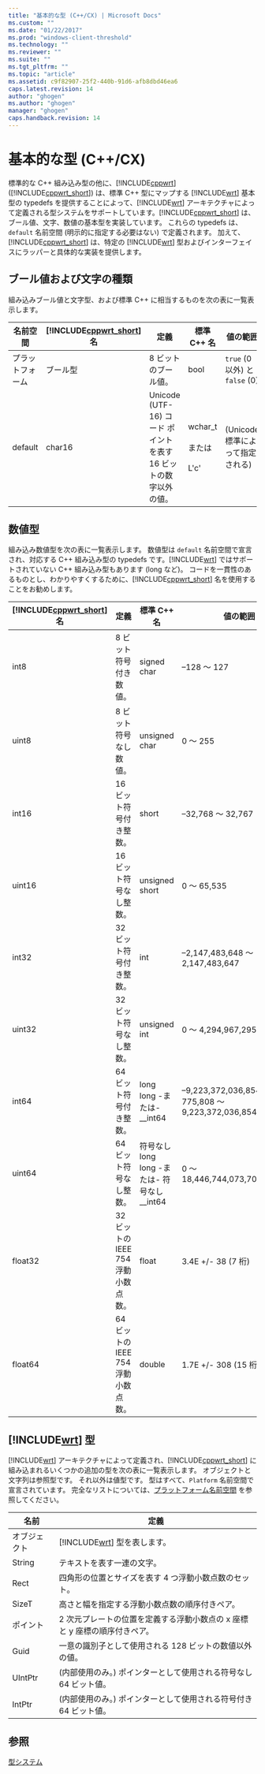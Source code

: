 ```yaml
---
title: "基本的な型 (C++/CX) | Microsoft Docs"
ms.custom: ""
ms.date: "01/22/2017"
ms.prod: "windows-client-threshold"
ms.technology: ""
ms.reviewer: ""
ms.suite: ""
ms.tgt_pltfrm: ""
ms.topic: "article"
ms.assetid: c9f82907-25f2-440b-91d6-afb8dbd46ea6
caps.latest.revision: 14
author: "ghogen"
ms.author: "ghogen"
manager: "ghogen"
caps.handback.revision: 14
---
```

# 基本的な型 (C++/CX)
標準的な C\+\+ 組み込み型の他に、[!INCLUDE[cppwrt](../cppcx/includes/cppwrt-md.md)] \([!INCLUDE[cppwrt_short](../cppcx/includes/cppwrt-short-md.md)]\) は、標準 C\+\+ 型にマップする [!INCLUDE[wrt](../cppcx/includes/wrt-md.md)] 基本型の typedefs を提供することによって、[!INCLUDE[wrt](../cppcx/includes/wrt-md.md)] アーキテクチャによって定義される型システムをサポートしています。[!INCLUDE[cppwrt_short](../cppcx/includes/cppwrt-short-md.md)] は、ブール値、文字、数値の基本型を実装しています。 これらの typedefs は、`default` 名前空間 \(明示的に指定する必要はない\) で定義されます。 加えて、[!INCLUDE[cppwrt_short](../cppcx/includes/cppwrt-short-md.md)] は、特定の [!INCLUDE[wrt](../cppcx/includes/wrt-md.md)] 型およびインターフェイスにラッパーと具体的な実装を提供します。  
  
## ブール値および文字の種類  
 組み込みブール値と文字型、および標準 C\+\+ に相当するものを次の表に一覧表示します。  
  
|名前空間|[!INCLUDE[cppwrt_short](../cppcx/includes/cppwrt-short-md.md)] 名|定義|標準 C\+\+ 名|値の範囲|  
|----------|--------------------------------------------------------------------|--------|----------------|----------|  
|プラットフォーム|ブール型|8 ビットのブール値。|bool|`true` \(0 以外\) と `false` \(0\)|  
|default|char16|Unicode \(UTF\-16\) コード ポイントを表す 16 ビットの数字以外の値。|wchar\_t<br /><br /> または<br /><br /> L'c'|\(Unicode 標準によって指定される\)|  
  
## 数値型  
 組み込み数値型を次の表に一覧表示します。 数値型は `default` 名前空間で宣言され、対応する C\+\+ 組み込み型の typedefs です。[!INCLUDE[wrt](../cppcx/includes/wrt-md.md)] ではサポートされていない C\+\+ 組み込み型もあります \(long など\)。 コードを一貫性のあるものとし、わかりやすくするために、[!INCLUDE[cppwrt_short](../cppcx/includes/cppwrt-short-md.md)] 名を使用することをお勧めします。  
  
|[!INCLUDE[cppwrt_short](../cppcx/includes/cppwrt-short-md.md)] 名|定義|標準 C\+\+ 名|値の範囲|  
|--------------------------------------------------------------------|--------|----------------|----------|  
|int8|8 ビット符号付き数値。|signed char|–128 ～ 127|  
|uint8|8 ビット符号なし数値。|unsigned char|0 ～ 255|  
|int16|16 ビット符号付き整数。|short|–32,768 ～ 32,767|  
|uint16|16 ビット符号なし整数。|unsigned short|0 ～ 65,535|  
|int32|32 ビット符号付き整数。|int|–2,147,483,648 ～ 2,147,483,647|  
|uint32|32 ビット符号なし整数。|unsigned int|0 ～ 4,294,967,295|  
|int64|64 ビット符号付き整数。|long long \-または\- \_\_int64|–9,223,372,036,854, 775,808 ～ 9,223,372,036,854,775,807|  
|uint64|64 ビット符号なし整数。|符号なし long long \-または\- 符号なし \_\_int64|0 ～ 18,446,744,073,709,551,615|  
|float32|32 ビットの IEEE 754 浮動小数点数。|float|3.4E \+\/\- 38 \(7 桁\)|  
|float64|64 ビットの IEEE 754 浮動小数点数。|double|1.7E \+\/\- 308 \(15 桁\)|  
  
## [!INCLUDE[wrt](../cppcx/includes/wrt-md.md)] 型  
 [!INCLUDE[wrt](../cppcx/includes/wrt-md.md)] アーキテクチャによって定義され、[!INCLUDE[cppwrt_short](../cppcx/includes/cppwrt-short-md.md)] に組み込まれるいくつかの追加の型を次の表に一覧表示します。 オブジェクトと文字列は参照型です。 それ以外は値型です。 型はすべて、`Platform` 名前空間で宣言されています。 完全なリストについては、[プラットフォーム名前空間](../cppcx/platform-namespace-c-cx.md) を参照してください。  
  
|名前|定義|  
|--------|--------|  
|オブジェクト|[!INCLUDE[wrt](../cppcx/includes/wrt-md.md)] 型を表します。|  
|String|テキストを表す一連の文字。|  
|Rect|四角形の位置とサイズを表す 4 つ浮動小数点数のセット。|  
|SizeT|高さと幅を指定する浮動小数点数の順序付きペア。|  
|ポイント|2 次元プレートの位置を定義する浮動小数点の x 座標と y 座標の順序付きペア。|  
|Guid|一意の識別子として使用される 128 ビットの数値以外の値。|  
|UIntPtr|\(内部使用のみ。\) ポインターとして使用される符号なし 64 ビット値。|  
|IntPtr|\(内部使用のみ。\)  ポインターとして使用される符号付き 64 ビット値。|  
  
## 参照  
 [型システム](../cppcx/type-system-c-cx.md)